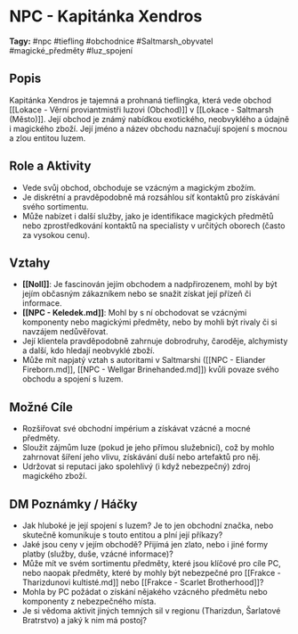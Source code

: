 # NPC - Kapitánka Xendros

**Tagy:** #npc #tiefling #obchodnice #Saltmarsh_obyvatel #magické_předměty #Iuz_spojení

## Popis
Kapitánka Xendros je tajemná a prohnaná tieflingka, která vede obchod [[Lokace - Věrní proviantmistři Iuzovi (Obchod)]] v [[Lokace - Saltmarsh (Město)]]. Její obchod je známý nabídkou exotického, neobvyklého a údajně i magického zboží. Její jméno a název obchodu naznačují spojení s mocnou a zlou entitou Iuzem.

## Role a Aktivity
*   Vede svůj obchod, obchoduje se vzácným a magickým zbožím.
*   Je diskrétní a pravděpodobně má rozsáhlou síť kontaktů pro získávání svého sortimentu.
*   Může nabízet i další služby, jako je identifikace magických předmětů nebo zprostředkování kontaktů na specialisty v určitých oborech (často za vysokou cenu).

## Vztahy
*   **[[Noll]]**: Je fascinován jejím obchodem a nadpřirozenem, mohl by být jejím občasným zákazníkem nebo se snažit získat její přízeň či informace.
*   **[[NPC - Keledek.md]]**: Mohl by s ní obchodovat se vzácnými komponenty nebo magickými předměty, nebo by mohli být rivaly či si navzájem nedůvěřovat.
*   Její klientela pravděpodobně zahrnuje dobrodruhy, čaroděje, alchymisty a další, kdo hledají neobvyklé zboží.
*   Může mít napjatý vztah s autoritami v Saltmarshi ([[NPC - Eliander Fireborn.md]], [[NPC - Wellgar Brinehanded.md]]) kvůli povaze svého obchodu a spojení s Iuzem.

## Možné Cíle
*   Rozšiřovat své obchodní impérium a získávat vzácné a mocné předměty.
*   Sloužit zájmům Iuze (pokud je jeho přímou služebnicí), což by mohlo zahrnovat šíření jeho vlivu, získávání duší nebo artefaktů pro něj.
*   Udržovat si reputaci jako spolehlivý (i když nebezpečný) zdroj magického zboží.

## DM Poznámky / Háčky
*   Jak hluboké je její spojení s Iuzem? Je to jen obchodní značka, nebo skutečně komunikuje s touto entitou a plní její příkazy?
*   Jaké jsou ceny v jejím obchodě? Přijímá jen zlato, nebo i jiné formy platby (služby, duše, vzácné informace)?
*   Může mít ve svém sortimentu předměty, které jsou klíčové pro cíle PC, nebo naopak předměty, které by mohly být nebezpečné pro [[Frakce - Tharizdunovi kultisté.md]] nebo [[Frakce - Scarlet Brotherhood]]?
*   Mohla by PC požádat o získání nějakého vzácného předmětu nebo komponenty z nebezpečného místa.
*   Je si vědoma aktivit jiných temných sil v regionu (Tharizdun, Šarlatové Bratrstvo) a jaký k nim má postoj?